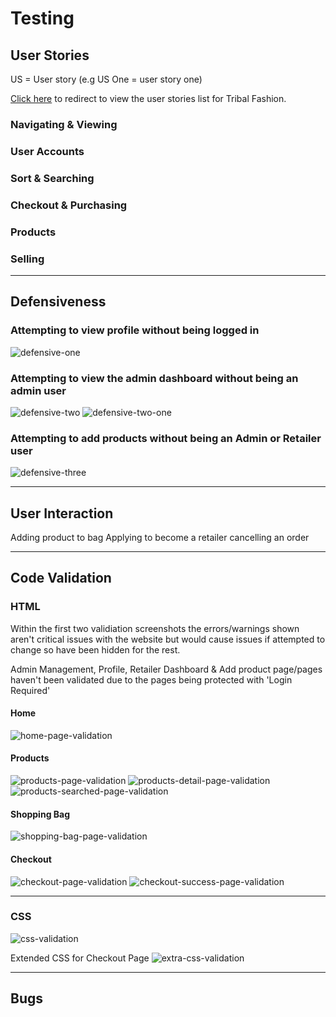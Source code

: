 # Testing
## User Stories
US = User story (e.g US One = user story one)

[Click here](https://docs.google.com/spreadsheets/d/1U8RlZcZcJxxOejVObKqq8daRQ9pqpkSGK3E2BsfQxGE/edit?usp=sharing) to redirect to view the user stories list for Tribal Fashion.

### Navigating & Viewing
### User Accounts
### Sort & Searching
### Checkout & Purchasing
### Products
### Selling
----
## Defensiveness
### Attempting to view profile without being logged in
![defensive-one](images/defensiveness/defensive-one.png)

### Attempting to view the admin dashboard without being an admin user
![defensive-two](images/defensiveness/defensive-two.png)
![defensive-two-one](images/defensiveness/defensive-two-one.png)

### Attempting to add products without being an Admin or Retailer user
![defensive-three](images/defensiveness/defensive-three.png)


----
## User Interaction
Adding product to bag
Applying to become a retailer
cancelling an order


----
## Code Validation
### HTML
Within the first two validiation screenshots the errors/warnings shown aren't critical issues with the website but would cause issues if attempted to change so have been hidden for the rest.

Admin Management, Profile, Retailer Dashboard & Add product page/pages haven't been validated due to the pages being protected with 'Login Required'
#### Home
![home-page-validation](images/code-validation/html-validation-home.png)
#### Products
![products-page-validation](images/code-validation/html-validation-products.png)
![products-detail-page-validation](images/code-validation/html-validation-products-productdetails.png)
![products-searched-page-validation](images/code-validation/html-validation-products-searching.png)
#### Shopping Bag
![shopping-bag-page-validation](images/code-validation/html-validation-shoppingbag.png)
#### Checkout
![checkout-page-validation](images/code-validation/html-validation-checkout.png)
![checkout-success-page-validation](images/code-validation/html-validation-checkout-success.png)

----
### CSS
![css-validation](images/code-validation/css-validation.png)

Extended CSS for Checkout Page
![extra-css-validation](images/code-validation/extra-css-validation.png)

----
## Bugs